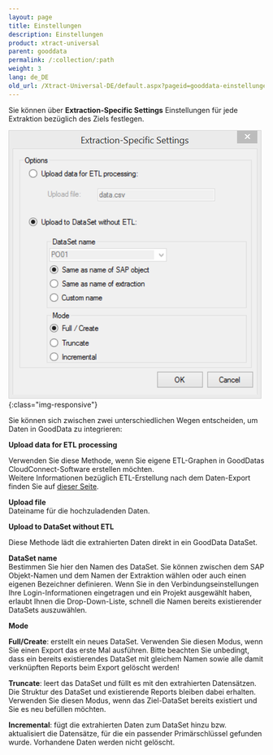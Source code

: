 ```yaml
---
layout: page
title: Einstellungen
description: Einstellungen
product: xtract-universal
parent: gooddata
permalink: /:collection/:path
weight: 3
lang: de_DE
old_url: /Xtract-Universal-DE/default.aspx?pageid=gooddata-einstellungen
---
```


Sie können über **Extraction-Specific Settings** Einstellungen für jede Extraktion bezüglich des Ziels festlegen.


![GD-Extraction-Specific-Settings](/img/content/GD-Extraction-Specific-Settings.png){:class="img-responsive"}

Sie können sich zwischen zwei unterschiedlichen Wegen entscheiden, um Daten in GoodData zu integrieren:
     

**Upload data for ETL processing**

Verwenden Sie diese Methode, wenn Sie eigene ETL-Graphen in GoodDatas CloudConnect-Software erstellen möchten.<br>
Weitere Informationen bezüglich ETL-Erstellung nach dem Daten-Export finden Sie auf [dieser Seite](./eigenes-etl). 
                                                
**Upload file**<br>
Dateiname für die hochzuladenden Daten.
                                                

                                      
**Upload to DataSet without ETL**

Diese Methode lädt die extrahierten Daten direkt in ein GoodData DataSet.
                                      
**DataSet name**<br>
Bestimmen Sie hier den Namen des DataSet. Sie können zwischen dem SAP Objekt-Namen und dem Namen der Extraktion wählen oder auch einen eigenen Bezeichner definieren. Wenn Sie in den Verbindungseinstellungen Ihre Login-Informationen eingetragen und ein Projekt ausgewählt haben, erlaubt Ihnen die Drop-Down-Liste, schnell die Namen bereits existierender DataSets auszuwählen.
                                                
                                      
**Mode**

**Full/Create**: erstellt ein neues DataSet. Verwenden Sie diesen Modus, wenn Sie einen Export das erste Mal ausführen. Bitte beachten Sie unbedingt, dass ein bereits existierendes DataSet mit gleichem Namen sowie alle damit verknüpften Reports beim Export gelöscht werden!

**Truncate**: leert das DataSet und füllt es mit den extrahierten Datensätzen. Die Struktur des DataSet und existierende Reports bleiben dabei erhalten. Verwenden Sie diesen Modus, wenn das Ziel-DataSet bereits existiert und Sie es neu befüllen möchten.

**Incremental**: fügt die extrahierten Daten zum DataSet hinzu bzw. aktualisiert die Datensätze, für die ein passender Primärschlüssel gefunden wurde. Vorhandene Daten werden nicht gelöscht.
